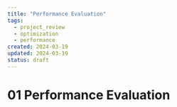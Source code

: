 ```yaml
---
title: "Performance Evaluation"
tags:
  - project_review
  - optimization
  - performance
created: 2024-03-19
updated: 2024-03-19
status: draft
---
```


# 01 Performance Evaluation

